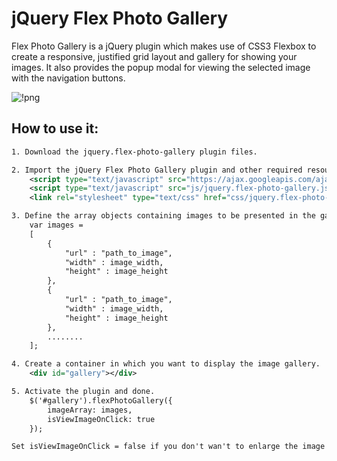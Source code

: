 # jQuery Flex Photo Gallery
Flex Photo Gallery is a jQuery plugin which makes use of CSS3 Flexbox to create a responsive, justified grid layout and gallery for showing your images. It also provides the popup modal for viewing the selected image with the navigation buttons.

![!png](https://raw.githubusercontent.com/shubham-thakare/jquery.flex-photo-gallery/master/example/screenshots/Flex%20Gallery%20Desktop.PNG)

## How to use it:
```xml
1. Download the jquery.flex-photo-gallery plugin files.

2. Import the jQuery Flex Photo Gallery plugin and other required resources into your html document.
	<script type="text/javascript" src="https://ajax.googleapis.com/ajax/libs/jquery/2.1.3/jquery.min.js"></script>
	<script type="text/javascript" src="js/jquery.flex-photo-gallery.js"></script>
	<link rel="stylesheet" type="text/css" href="css/jquery.flex-photo-gallery.css"/>

3. Define the array objects containing images to be presented in the gallery.
	var images =
	[
		{
			"url" : "path_to_image",
			"width" : image_width,
			"height" : image_height
		},
		{
			"url" : "path_to_image",
			"width" : image_width,
			"height" : image_height
		},
		........
	];

4. Create a container in which you want to display the image gallery.
	<div id="gallery"></div>

5. Activate the plugin and done.
	$('#gallery').flexPhotoGallery({
		imageArray: images,
		isViewImageOnClick: true
	});

Set isViewImageOnClick = false if you don't wan't to enlarge the image on click event. Default value is true.
```
